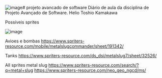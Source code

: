 ![image](https://github.com/OAllanFernando/projeto_avancado_software/assets/86169747/d8aeeae3-e398-4154-92ac-db11bda5a57a)# projeto avancado de software
Diário de aula da disciplina de Projeto Avançado de Software. 
Helio Toshio Kamakawa


Possíveis sprites 

![image](https://github.com/OAllanFernando/projeto_avancado_software/assets/86169747/56d8e713-603e-4926-8701-ee4dce2a5dea)

Avioes e bombas
https://www.spriters-resource.com/mobile/metalslugcommander/sheet/191342/

Tanks
https://www.spriters-resource.com/ds_dsi/metalslug7/sheet/32526/

All sprites metal slug
https://www.spriters-resource.com/search/?q=metal+slug
https://www.spriters-resource.com/neo_geo_ngcd/ms/
